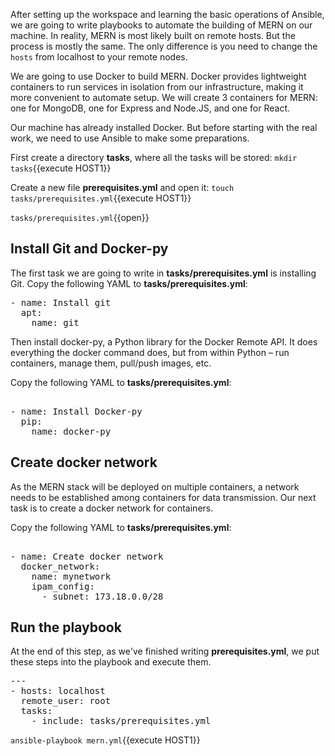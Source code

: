 After setting up the workspace and learning the basic operations of Ansible, we are going to write playbooks to automate the building of MERN on our machine. In reality, MERN is most likely built on remote hosts. But the process is mostly the same. The only difference is you need to change the `hosts` from localhost to your remote nodes.

We are going to use Docker to build MERN. Docker provides lightweight containers to run services in isolation from our infrastructure, making it more convenient to automate setup. We will create 3 containers for MERN: one for MongoDB, one for Express and Node.JS, and one for React.

Our machine has already installed Docker. But before starting with the real work, we need to use Ansible to make some preparations.

First create a directory **tasks**, where all the tasks will be stored:
`mkdir tasks`{{execute HOST1}}

Create a new file **prerequisites.yml** and open it:
`touch tasks/prerequisites.yml`{{execute HOST1}}

`tasks/prerequisites.yml`{{open}}

## Install Git and Docker-py

The first task we are going to write in **tasks/prerequisites.yml** is installing Git.
Copy the following YAML to **tasks/prerequisites.yml**:

<pre class="file" data-filename="tasks/prerequisites.yml" data-target="replace">
- name: Install git 
  apt: 
    name: git
</pre>

Then install docker-py, a Python library for the Docker Remote API. It does everything the docker command does, but from within Python – run containers, manage them, pull/push images, etc.

Copy the following YAML to **tasks/prerequisites.yml**:

<pre class="file" data-filename="tasks/prerequisites.yml" data-target="append">

- name: Install Docker-py
  pip:
    name: docker-py
</pre>

## Create docker network

As the MERN stack will be deployed on multiple containers, a network needs to be established among containers for data transmission. Our next task is to create a docker network for containers.

Copy the following YAML to **tasks/prerequisites.yml**:

<pre class="file" data-filename="tasks/prerequisites.yml" data-target="append">

- name: Create docker network
  docker_network:
    name: mynetwork
    ipam_config:
      - subnet: 173.18.0.0/28
</pre>

## Run the playbook

At the end of this step, as we've finished writing **prerequisites.yml**, we put these steps into the playbook and execute them.

<pre class="file" data-filename="mern.yml" data-target="replace">---
- hosts: localhost
  remote_user: root
  tasks:
    - include: tasks/prerequisites.yml
</pre>

`ansible-playbook mern.yml`{{execute HOST1}}